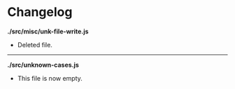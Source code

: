 # Changelog

**./src/misc/unk-file-write.js**
* Deleted file.

---

**./src/unknown-cases.js**
* This file is now empty.

